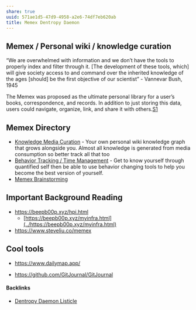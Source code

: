 ```yaml
---
share: true
uuid: 571ae1d5-47d9-4958-a2e6-74df7eb620ab
title: Memex Dentropy Daemon
---
```

## Memex / Personal wiki / knowledge curation

“We are overwhelmed with information and we don’t have the tools to properly index and filter through it. [The development of these tools, which] will give society access to and command over the inherited knowledge of the ages [should] be the first objective of our scientist” - Vannevar Bush, 1945

The Memex was proposed as the ultimate personal library for a user’s books, correspondence, and records. In addition to just storing this data, users could navigate, organize, link, and share it with others.[S1]


## Memex Directory

* [Knowledge Media Curation](..//dentropydaemon/memex/media-knowledge-curation) - Your own personal wiki knowledge graph that grows alongside you. Almost all knowledge is generated from media consumption so better track all that too
* [Behavior Tracking / Time Management](..//dentropydaemon/memex/behavior-tracking) - Get to know yourself through quantified self then be able to use behavior changing tools to help you become the best version of yourself.
* [Memex Brainstorming](..//dentropydaemon/memex/brainstorming)

## Important Background Reading

* <https://beepb00p.xyz/hpi.html>
  * [https://beepb00p.xyz/myinfra.html](../https://beepb00p.xyz/myinfra.html)
* <https://www.steveliu.co/memex>

## Cool tools

* <https://www.dailymap.app/>
* <https://github.com/GitJournal/GitJournal>

  [S1]: https://hyfen.net/memex/



#### Backlinks

* [Dentropy Daemon Listicle](/15c66694-3dc9-4115-afb8-887a6e52ffea)